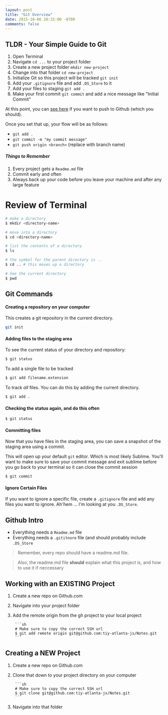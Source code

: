 ```yaml
---
layout: post
title: "Git Overview"
date: 2015-10-06 20:32:00 -0700
comments: false
---
```

## TLDR - Your Simple Guide to Git

1. Open Terminal
2. Navigate `cd ...` to your project folder
3. Create a new project folder `mkdir new-project`
4. Change into that folder `cd new-project`
5. Initialize Git so this project will be tracked `git init`
6. Add your `.gitignore` file and add `.DS_Store` to it
7. Add your files to staging `git add .`
8. Make your first commit `git commit` and add a nice message like "Initial Commit"

At this point, you can [see here](#working-with-an-existing-project) if you want to push to Github (which you should).

Once you set that up, your flow will be as follows:

* `git add .`
* `git commit -m "my commit message"`
* `git push origin <branch>` (replace with branch name)

##### Things to Remember

1. Every project gets a `Readme.md` file
2. Commit early and often
3. Always back up your code before you leave your machine and after any large feature


# Review of Terminal

```sh
# make a directory
$ mkdir <directory-name>

# move into a directory
$ cd <directory-name>

# list the contents of a directory
$ ls

# the symbol for the parent directory is ..
$ cd .. # this moves up a directory

# See the current directory
$ pwd
```

## Git Commands

#### Creating a repository on your computer
This creates a git repository in the current directory.

```sh
git init
```

#### Adding files to the staging area

To see the current status of your directory and repository:

```sh
$ git status
```

To add a single file to be tracked

```sh
$ git add filename.extension
```

To track *all* files. You can do this by adding the current directory.

```sh
$ git add .
```

#### Checking the status again, and do this often
```sh
$ git status
```

#### Committing files
Now that you have files in the staging area, you can save a snapshot of the staging area using a commit.

This will open up your default `git` editor. Which is most likely Sublime. You'll want to make sure to save your commit message and exit sublime before you go back to your terminal so it can close the commit session

```sh
$ git commit 
```

#### Ignore Certain Files 

If you want to ignore a specific file, create a `.gitignore` file and add any files you want to ignore. Ah'hem ... I'm looking at you `.DS_Store`.

## Github Intro

  * Everything needs a `Readme.md` file
  * Everything needs a `.gititnore` file (and should probably include `.DS_Store`

> Remember, every repo should have a readme.md file.

> Also, the readme.md file __should__ explain what this project is, and how to use it if neccessary

## Working with an EXISTING Project

1. Create a new repo on Github.com
2. Navigate into your project folder
3. Add the remote origin from the gh project to your local project

        ```sh
        # Make sure to copy the correct SSH url
        $ git add remote origin git@github.com:tiy-atlanta-js/Notes.git
        ```

## Creating a NEW Project

1. Create a new repo on Github.com
2. Clone that down to your project directory on your computer

        ```sh
        # Make sure to copy the correct SSH url
        $ git clone git@github.com:tiy-atlanta-js/Notes.git
        ```

3. Navigate into that folder
